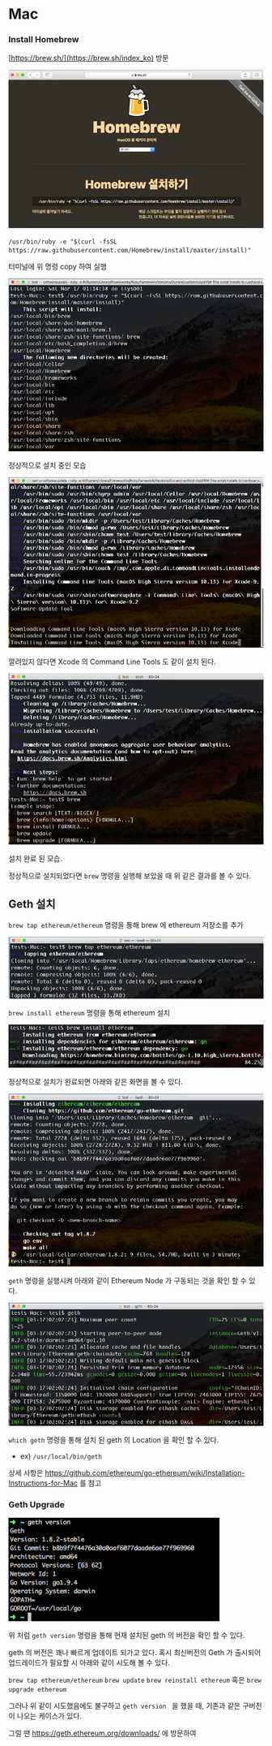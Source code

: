 # Mac

### Install Homebrew

[https://brew.sh/](https://brew.sh/index_ko) 방문

![](assets/install_hombrew.png)

`/usr/bin/ruby -e "$(curl -fsSL https://raw.githubusercontent.com/Homebrew/install/master/install)"`

터미널에 위 명령 copy 하여 실행

![](assets/install_homebrew_1.png)

정상적으로 설치 중인 모습

![](assets/install_hombrew_2.png)

깔려있지 않다면 Xcode 의 Command Line Tools 도 같이 설치 된다.

![](assets/install_homebrew_3.png)

설치 완료 된 모습.

정상적으로 설치되었다면 `brew` 명령을 실행해 보았을 때 위 같은 결과를 볼 수 있다.

## Geth 설치

`brew tap ethereum/ethereum`  명령을 통해 brew 에 ethereum 저장소를 추가

![](assets/geth_1.png)



`brew install ethereum`   명령을 통해 ethereum 설치

![](assets/geth_2.png)



정상적으로 설치가 완료되면 아래와 같은 화면을 볼 수 있다.

![](assets/geth_3.png)



`geth` 명령을 실행시켜 아래와 같이 Ethereum Node 가 구동되는 것을 확인 할 수 있다. 

![](assets/geth_4.png)



`which geth` 명령을 통해 설치 된 geth 의 Location 을 확인 할 수 있다.

- ex) `/usr/local/bin/geth`

상세 사항은 https://github.com/ethereum/go-ethereum/wiki/Installation-Instructions-for-Mac 를 참고



### Geth Upgrade

![mage-20180317190010](mac.assets/image-201803171900103.png)

위 처럼 `geth version` 명령을 통해 현재 설치된 geth 의 버전을 확인 할 수 있다.  

geth 의 버전은 꽤나 빠르게 업데이트 되가고 있다. 혹시 최신버전의 Geth 가 출시되어 업드레이드가 필요할 시 아래와 같이 시도해 볼 수 있다.

`brew tap ethereum/ethereum`
`brew update`
`brew reinstall ethereum`  혹은 `brew upgrade ethereum`



그러나 위 같이 시도했음에도 불구하고 `geth version ` 을 했을 때,  기존과 같은 구버전이 나오는 케이스가 있다.

그럴 땐 https://geth.ethereum.org/downloads/ 에 방문하여 